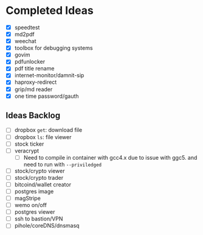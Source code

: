 # Completed Ideas
  - [X] speedtest
  - [X] md2pdf
  - [X] weechat
  - [X] toolbox for debugging systems
  - [X] govim
  - [X] pdfunlocker
  - [X] pdf title rename
  - [X] internet-monitor/damnit-sip
  - [X] haproxy-redirect
  - [X] grip/md reader
  - [X] one time password/gauth

## Ideas Backlog
  - [ ] dropbox `get`: download file
  - [ ] dropbox `ls`: file viewer
  - [ ] stock ticker
  - [ ] veracrypt
    - [ ] Need to compile in container with gcc4.x due to issue with ggc5. and need to run with `--priviledged`
  - [ ] stock/crypto viewer
  - [ ] stock/crypto trader
  - [ ] bitcoind/wallet creator
  - [ ] postgres image
  - [ ] magStripe
  - [ ] wemo on/off
  - [ ] postgres viewer
  - [ ] ssh to bastion/VPN
  - [ ] pihole/coreDNS/dnsmasq
